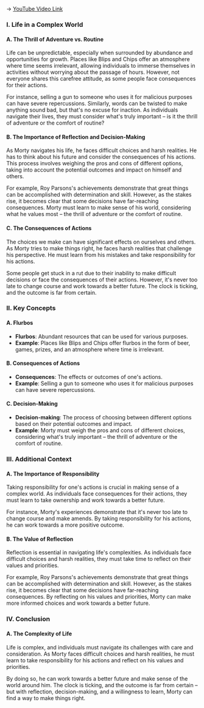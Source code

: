 -> [YouTube Video Link](https://www.youtube.com/watch?v=szzVlQ653as&list=PLzWd5Ny3vW3TmAbJH3fYMRjNUptY0uPW8&index=27&pp=iAQB)

### I. Life in a Complex World
#### A. The Thrill of Adventure vs. Routine

Life can be unpredictable, especially when surrounded by abundance and opportunities for growth. Places like Blips and Chips offer an atmosphere where time seems irrelevant, allowing individuals to immerse themselves in activities without worrying about the passage of hours. However, not everyone shares this carefree attitude, as some people face consequences for their actions.

For instance, selling a gun to someone who uses it for malicious purposes can have severe repercussions. Similarly, words can be twisted to make anything sound bad, but that's no excuse for inaction. As individuals navigate their lives, they must consider what's truly important – is it the thrill of adventure or the comfort of routine?

#### B. The Importance of Reflection and Decision-Making

As Morty navigates his life, he faces difficult choices and harsh realities. He has to think about his future and consider the consequences of his actions. This process involves weighing the pros and cons of different options, taking into account the potential outcomes and impact on himself and others.

For example, Roy Parsons's achievements demonstrate that great things can be accomplished with determination and skill. However, as the stakes rise, it becomes clear that some decisions have far-reaching consequences. Morty must learn to make sense of his world, considering what he values most – the thrill of adventure or the comfort of routine.

#### C. The Consequences of Actions

The choices we make can have significant effects on ourselves and others. As Morty tries to make things right, he faces harsh realities that challenge his perspective. He must learn from his mistakes and take responsibility for his actions.

Some people get stuck in a rut due to their inability to make difficult decisions or face the consequences of their actions. However, it's never too late to change course and work towards a better future. The clock is ticking, and the outcome is far from certain.

### II. Key Concepts
#### A. Flurbos

*   **Flurbos**: Abundant resources that can be used for various purposes.
*   **Example**: Places like Blips and Chips offer flurbos in the form of beer, games, prizes, and an atmosphere where time is irrelevant.

#### B. Consequences of Actions

*   **Consequences**: The effects or outcomes of one's actions.
*   **Example**: Selling a gun to someone who uses it for malicious purposes can have severe repercussions.

#### C. Decision-Making

*   **Decision-making**: The process of choosing between different options based on their potential outcomes and impact.
*   **Example**: Morty must weigh the pros and cons of different choices, considering what's truly important – the thrill of adventure or the comfort of routine.

### III. Additional Context
#### A. The Importance of Responsibility

Taking responsibility for one's actions is crucial in making sense of a complex world. As individuals face consequences for their actions, they must learn to take ownership and work towards a better future.

For instance, Morty's experiences demonstrate that it's never too late to change course and make amends. By taking responsibility for his actions, he can work towards a more positive outcome.

#### B. The Value of Reflection

Reflection is essential in navigating life's complexities. As individuals face difficult choices and harsh realities, they must take time to reflect on their values and priorities.

For example, Roy Parsons's achievements demonstrate that great things can be accomplished with determination and skill. However, as the stakes rise, it becomes clear that some decisions have far-reaching consequences. By reflecting on his values and priorities, Morty can make more informed choices and work towards a better future.

### IV. Conclusion
#### A. The Complexity of Life

Life is complex, and individuals must navigate its challenges with care and consideration. As Morty faces difficult choices and harsh realities, he must learn to take responsibility for his actions and reflect on his values and priorities.

By doing so, he can work towards a better future and make sense of the world around him. The clock is ticking, and the outcome is far from certain – but with reflection, decision-making, and a willingness to learn, Morty can find a way to make things right.